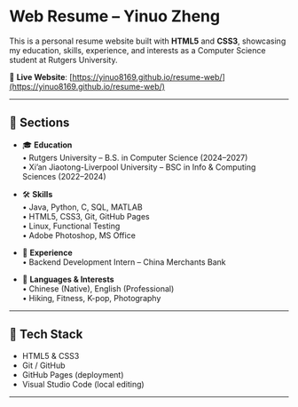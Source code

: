 # Web Resume – Yinuo Zheng

This is a personal resume website built with **HTML5** and **CSS3**, showcasing my education, skills, experience, and interests as a Computer Science student at Rutgers University.

🔗 **Live Website**: [https://yinuo8169.github.io/resume-web/](https://yinuo8169.github.io/resume-web/)


---

## 📄 Sections

- 🎓 **Education**  
  • Rutgers University – B.S. in Computer Science (2024–2027)  
  • Xi’an Jiaotong-Liverpool University – BSC in Info & Computing Sciences (2022–2024)

- 🛠️ **Skills**  
  • Java, Python, C, SQL, MATLAB  
  • HTML5, CSS3, Git, GitHub Pages  
  • Linux, Functional Testing  
  • Adobe Photoshop, MS Office

- 💼 **Experience**  
  • Backend Development Intern – China Merchants Bank

- 🌟 **Languages & Interests**  
  • Chinese (Native), English (Professional)  
  • Hiking, Fitness, K-pop, Photography

---

## 🧰 Tech Stack

- HTML5 & CSS3
- Git / GitHub
- GitHub Pages (deployment)
- Visual Studio Code (local editing)

---
